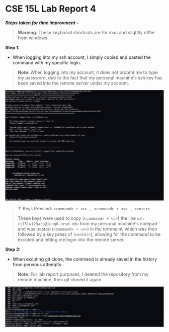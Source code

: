 # CSE 15L Lab Report 4

***Steps taken for time improvment -***

>__Warning__: These keyboard shortcuts are for mac and slightly differ from windows

**Step 1:**

- When logging into my ssh account, I simply copied and pasted the command with my specific login.

>__Note__: When logging into my account, it does not propmt me to type my password, due to the fact that my personal 
machine's ssh key has been saved into the remote server under my account.

![](Screenshot%202023-02-26%20at%201.04.19%20PM.png)

> &uarr; Keys Pressed: `<command> + <c> , <command> + <v> , <enter>`

> These keys were used to copy (`<command> + <c>`) the line `ssh cs15lwi23acp@ieng6.ucsd.edu` from my personal machine's notepad and 
was pasted (`<command> + <v>`) in the ternmainl, which was then followed by a key press of (`<enter>`), allowing for the command to be excuted 
and letting me login into the remote server.

**Step 2:**

- When excuting git clone, the command is already saved in the history from pervious attempts

>__Note__: For lab report purposes, I deleted the repository from my remote machine, then git cloned it again

![](Screenshot%202023-02-26%20at%201.22.32%20PM.png)
